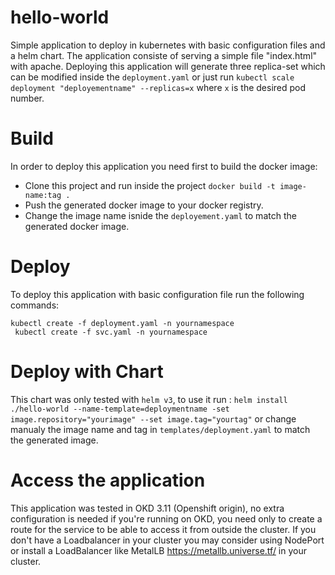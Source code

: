 # hello-world
Simple  application to deploy in kubernetes with basic configuration files and a helm chart.
The application consiste of serving a simple file "index.html" with apache. Deploying this application will generate three replica-set which can be modified inside the `deployment.yaml` or just run `kubectl scale deployment "deployementname" --replicas=x` where `x` is the desired pod number. 
# Build
In order to deploy this application you need first to build the docker image: 
  - Clone this project and run inside the project `docker build -t image-name:tag .` 
  - Push the generated docker image to your docker registry. 
  - Change the image name isnide the `deployement.yaml` to match the generated docker image.
# Deploy
To deploy this application with basic configuration file run the following commands: 

   ` kubectl create -f deployment.yaml -n yournamespace `  
   ` kubectl create -f svc.yaml -n yournamespace`
# Deploy with Chart
This chart was only tested with ` helm v3 `, to use it run : ` helm install ./hello-world --name-template=deploymentname -set image.repository="yourimage" --set image.tag="yourtag" ` or change manualy the image name and tag in ` templates/deployment.yaml ` to match the generated image.

# Access the application 
This application was tested in OKD 3.11 (Openshift origin), no extra configuration is needed if you're running on OKD, you need only to create a route for the service to be able to access it from outside the cluster. 
If you don't have a Loadbalancer in your cluster you may consider using NodePort or install a LoadBalancer like MetalLB https://metallb.universe.tf/ in your cluster. 
 
